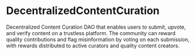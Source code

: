 # DecentralizedContentCuration
 Decentralized Content Curation DAO that enables users to submit, upvote, and verify content on a trustless platform. The community can reward quality contributions and flag misinformation by voting on each submission, with rewards distributed to active curators and quality content creators.


